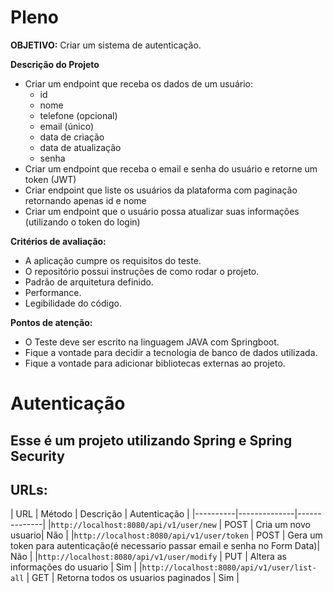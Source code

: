 # Pleno

**OBJETIVO:** Criar um sistema de autenticação.

**Descrição do Projeto**

- Criar um endpoint que receba os dados de um usuário:
    - id
    - nome
    - telefone (opcional)
    - email (único)
    - data de criação
    - data de atualização
    - senha
- Criar um endpoint que receba o email e senha do usuário e retorne um token (JWT)
- Criar endpoint que liste os usuários da plataforma com paginação retornando apenas id e nome
- Criar um endpoint que o usuário possa atualizar suas informações (utilizando o token do login)

**Critérios de avaliação:**

- A aplicação cumpre os requisitos do teste.
- O repositório possui instruções de como rodar o projeto.
- Padrão de arquitetura definido.
- Performance.
- Legibilidade do código.

**Pontos de atenção:**

- O Teste deve ser escrito na linguagem JAVA com Springboot.
- Fique a vontade para decidir a tecnologia de banco de dados utilizada.
- Fique a vontade para adicionar bibliotecas externas ao projeto.


# Autenticação
## Esse é um projeto utilizando Spring e Spring Security

## URLs:
|  URL |  Método | Descrição | Autenticação |
|----------|--------------|--------------|
|`http://localhost:8080/api/v1/user/new`                                 | POST | Cria um novo usuario| Não |
|`http://localhost:8080/api/v1/user/token`                               | POST | Gera um token para autenticação(é necessario passar email e senha no Form Data)| Não |
|`http://localhost:8080/api/v1/user/modify`                              | PUT | Altera as informações do usuario | Sim |
|`http://localhost:8080/api/v1/user/list-all`                        | GET | Retorna todos os usuarios paginados | Sim |

